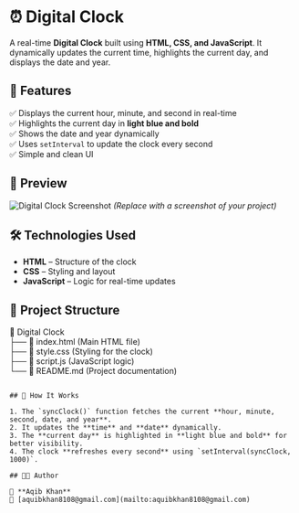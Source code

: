 # ⏰ Digital Clock  

A real-time **Digital Clock** built using **HTML, CSS, and JavaScript**. It dynamically updates the current time, highlights the current day, and displays the date and year.  

## 🎯 Features  

✅ Displays the current hour, minute, and second in real-time  
✅ Highlights the current day in **light blue and bold**  
✅ Shows the date and year dynamically  
✅ Uses `setInterval` to update the clock every second  
✅ Simple and clean UI  

## 📸 Preview  

![Digital Clock Screenshot](#) *(Replace with a screenshot of your project)*  

## 🛠️ Technologies Used  

- **HTML** – Structure of the clock  
- **CSS** – Styling and layout  
- **JavaScript** – Logic for real-time updates  

## 📂 Project Structure  

📁 Digital Clock  
 ├── 📄 index.html  (Main HTML file)  
 ├── 🎨 style.css  (Styling for the clock)  
 ├── 🎯 script.js  (JavaScript logic)  
 └── 📄 README.md  (Project documentation)  
```  

## 🚀 How It Works  

1. The `syncClock()` function fetches the current **hour, minute, second, date, and year**.  
2. It updates the **time** and **date** dynamically.  
3. The **current day** is highlighted in **light blue and bold** for better visibility.  
4. The clock **refreshes every second** using `setInterval(syncClock, 1000)`.  

## 👨‍💻 Author  

📌 **Aqib Khan**  
📧 [aquibkhan8108@gmail.com](mailto:aquibkhan8108@gmail.com)  
